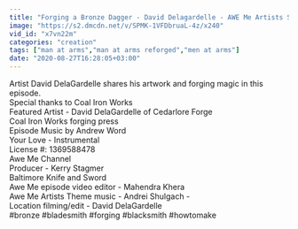 ```yaml
---
title: "Forging a Bronze Dagger - David Delagardelle - AWE Me Artists Series"
image: "https://s2.dmcdn.net/v/SPMK-1VFDbruaL-4z/x240"
vid_id: "x7vn22m"
categories: "creation"
tags: ["man at arms","man at arms reforged","men at arms"]
date: "2020-08-27T16:28:05+03:00"
---
```

Artist David DelaGardelle shares his artwork and forging magic in this episode.  <br>Special thanks to Coal Iron Works   <br>Featured Artist - David DelaGardelle of Cedarlore Forge  <br>Coal Iron Works forging press  <br>Episode Music by Andrew Word  <br>Your Love - Instrumental  <br>License #: 1369588478  <br>Awe Me Channel  <br>Producer - Kerry Stagmer  <br>Baltimore Knife and Sword  <br>Awe Me episode video editor - Mahendra Khera  <br>Awe Me Artists Theme music - Andrei Shulgach  -   <br>Location filming/edit - David DelaGardelle  <br>#bronze #bladesmith #forging #blacksmith #howtomake
